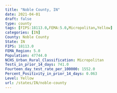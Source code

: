 ```yaml
---
title: "Noble County, IN"
date: 2021-04-01
draft: false
type: county
tags: [FIPS:18113.0,FEMA:5.0,Micropolitan,Yellow]
categories: [IN]
County: Noble County
State: IN
FIPS: 18113.0
FEMA_Region: 5.0
Population: 47744.0
NCHS_Urban_Rural_Classification: Micropolitan
Tests_in_prior_14_days: 741.0
Fourteen_day_test_rate_per_100000: 1552.0
Percent_Positivity_in_prior_14_days: 0.063
Level: Yellow
url: /states/IN/noble-county
---
```



